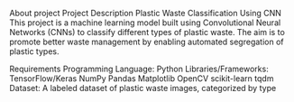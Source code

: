 About project
Project Description
Plastic Waste Classification Using CNN
This project is a machine learning model built using Convolutional Neural Networks (CNNs) to classify different types of plastic waste. The aim is to promote better waste management by enabling automated segregation of plastic types.

Requirements
Programming Language: Python
Libraries/Frameworks:
TensorFlow/Keras
NumPy
Pandas
Matplotlib
OpenCV
scikit-learn
tqdm
Dataset: A labeled dataset of plastic waste images, categorized by type
